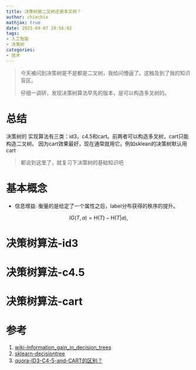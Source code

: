 ```yaml
---
title: 决策树是二叉树还是多叉树？
author: chiechie
mathjax: true
date: 2021-04-07 20:56:02
tags: 
- 人工智能
- 决策树
categories:
- 技术
---
```


> 今天被问到决策树是不是都是二叉树，我给问懵逼了。这触及到了我的知识盲区。
> 
> 仔细一调研，发现决策树算法早先的版本，是可以构造多叉树的。

# 总结

决策树的 实现算法有三类：id3，c4.5和cart。前两者可以构造多叉树，cart只能构造二叉树。
因为cart效果最好，现在通常就用它。例如sklean的决策树默认用cart

> 都说到这里了，就复习下决策树的基础知识吧

# 基本概念

- 信息增益: 衡量的是给定了一个属性之后，label分布获得的秩序的提升。

$${\displaystyle IG(T,a)=\mathrm {H} {(T)}-\mathrm {H} {(T|a)},}$$


# 决策树算法-id3

# 决策树算法-c4.5

# 决策树算法-cart




# 参考
1. [wiki-Information_gain_in_decision_trees](https://en.wikipedia.org/wiki/Information_gain_in_decision_trees)
1. [sklearn-decisiontree](https://scikit-learn.org/stable/auto_examples/tree/plot_unveil_tree_structure.html#sphx-glr-auto-examples-tree-plot-unveil-tree-structure-py)
2. [quora-ID3-C4-5-and-CART的区别？](https://www.quora.com/What-are-the-differences-between-ID3-C4-5-and-CART)